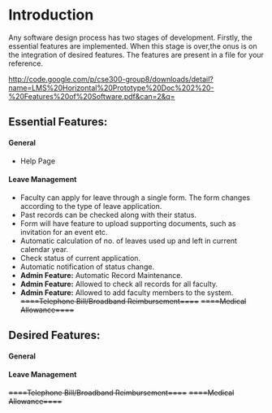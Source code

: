 # Introduction #
Any software design process has two stages of development. Firstly, the essential features are implemented. When this stage is over,the onus is on the integration of desired features.
The features are present in a file for your reference.

http://code.google.com/p/cse300-group8/downloads/detail?name=LMS%20Horizontal%20Prototype%20Doc%202%20-%20Features%20of%20Software.pdf&can=2&q=

## **Essential Features:** ##
#### General ####
  * Help Page
#### Leave Management ####
  * Faculty can apply for leave through a single form. The form changes according to the type of leave application.
  * Past records can be checked along with their status.
  * Form will have feature to upload supporting documents, such as invitation for an event etc.
  * Automatic calculation of no. of leaves used up and left in current calendar year.
  * Check status of current application.
  * Automatic notification of status change.
  * **Admin Feature:** Automatic Record Maintenance.
  * **Admin Feature:** Allowed to check all records for all faculty.
  * **Admin Feature:** Allowed to add faculty members to the system.
~~====Telephone Bill/Broadband Reimbursement====~~
~~====Medical Allowance====~~

## **Desired Features:** ##
#### General ####
#### Leave Management ####
~~====Telephone Bill/Broadband Reimbursement====~~
~~====Medical Allowance====~~